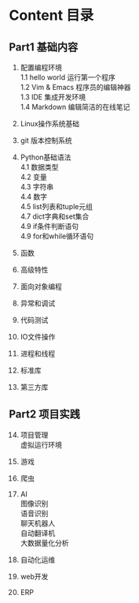 # Content 目录

## Part1 基础内容
1. 配置编程环境  
    1.1 hello world 运行第一个程序  
    1.2 Vim & Emacs 程序员的编辑神器    
    1.3 IDE 集成开发环境    
    1.4 Markdown 编辑简洁的在线笔记 

2. Linux操作系统基础    

3. git 版本控制系统 

4. Python基础语法   
    4.1 数据类型    
    4.2 变量    
    4.3 字符串  
    4.4 数字    
    4.5 list列表和tuple元组  
    4.7 dict字典和set集合   
    4.9 if条件判断语句   
    4.9 for和while循环语句    

5. 函数   

6. 高级特性 

7. 面向对象编程 

8. 异常和调试   

9. 代码测试 

10. IO文件操作  

11. 进程和线程  

12. 标准库  

13. 第三方库        

## Part2 项目实践 

14. 项目管理    
    虚拟运行环境    

15. 游戏    

16. 爬虫    

17. AI  
    图像识别    
    语音识别    
    聊天机器人  
    自动翻译机  
    大数据量化分析  


18. 自动化运维  

19. web开发 

20. ERP
 
